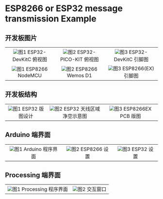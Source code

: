 # ESP8266 or ESP32 message transmission Example

## 开发板图片
<table>
    <tr>
        <td ><center><img src="https://ws4.sinaimg.cn/large/006tNc79ly1fyvig07ekuj30qq0cyq4j.jpg" >图1  ESP32-DevKitC 俯视图</center></td>
        <td ><center><img src="https://ws4.sinaimg.cn/large/006tNc79ly1fyviheizifj30n0098jse.jpg"  >图2 ESP32-PICO-KIT 俯视图</center></td>
        <td ><center><img src="https://ws3.sinaimg.cn/large/006tNc79ly1fyviilu004j30ay0hf3zn.jpg"  >图3 ESP32-DevKitC 引脚图</center></td>
    </tr>
        <tr>
        <td ><center><img src="https://ws3.sinaimg.cn/large/006tNc79ly1fyvin2eyk6j30dw0990t2.jpg" >图1  ESP8266 NodeMCU</center></td>
        <td ><center><img src="https://ws1.sinaimg.cn/large/006tNc79ly1fyvimx2ll6j30c60cgt91.jpg"  >图2 ESP8266 Wemos D1 </center></td>
        <td ><center><img src="https://ws1.sinaimg.cn/large/006tNc79ly1fyvikkijd4j30hd0en75i.jpg"  >图3 ESP8266(EX) 引脚图</center></td>
    </tr>
</table>


## 开发板结构
<table>
    <tr>
        <td ><center><img src="https://ws3.sinaimg.cn/large/006tNc79ly1fyvidqmi6tj30gu0ne410.jpg" >图1  ESP32 版图设计</center></td>
        <td ><center><img src="https://ws4.sinaimg.cn/large/006tNc79ly1fyvip7kwqgj30pe0iqmxn.jpg"  >图2 ESP32 天线区域净空示意图</center></td>
        <td ><center><img src="https://ws4.sinaimg.cn/large/006tNc79ly1fyvirgevd1j30pc0qmdit.jpg"  >图3 ESP8266EX PCB 版图</center></td>
    </tr>
</table>


## Arduino 端界面

<table>
    <tr>
        <td ><center><img src="https://ws2.sinaimg.cn/large/006tNc79ly1fyvhgwppz6j30rs0xcdi3.jpg" >图1  Arduino 程序界面 </center></td>
        <td ><center><img src="https://ws4.sinaimg.cn/large/006tNc79ly1fyvhnghwduj310c0kw0u8.jpg"  >图2 ESP8266 设置</center></td>
        <td ><center><img src="https://ws2.sinaimg.cn/large/006tNc79ly1fyvho4xc3xj30x60ne0vb.jpg"  >图3 ESP32 设置</center></td>
    </tr>
</table>


## Processing 端界面

<table>
    <tr>
        <td ><center><img src="https://ws3.sinaimg.cn/large/006tNc79ly1fyvhpntyaij30xr0u0q4c.jpg" >图1  Processing 程序界面 </center></td>
        <td ><center><img src="https://ws4.sinaimg.cn/large/006tNc79ly1fyvhqiiw58j307408cmwy.jpg"  >图2 交互窗口</center></td>
    </tr>
</table>